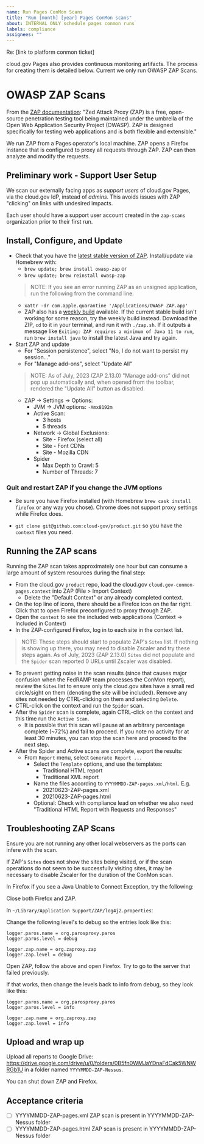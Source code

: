 ```yaml
---
name: Run Pages ConMon Scans
title: "Run [month] [year] Pages ConMon scans"
about: INTERNAL ONLY schedule pages conmon runs
labels: compliance
assignees: ""
---
```


Re: [link to platform conmon ticket]

cloud.gov Pages also provides continuous monitoring artifacts. The process for creating them is detailed below. Current we only run OWASP ZAP Scans.

# OWASP ZAP Scans

From the [ZAP documentation](https://www.zaproxy.org/getting-started/): "Zed Attack Proxy (ZAP) is a free, open-source penetration testing tool being maintained under the umbrella of the Open Web Application Security Project (OWASP). ZAP is designed specifically for testing web applications and is both flexible and extensible."

We run ZAP from a Pages operator's local machine. ZAP opens a Firefox instance that is configured to proxy all requests through ZAP. ZAP can then analyze and modify the requests.

## Preliminary work - Support User Setup

We scan our externally facing apps as _support users_ of cloud.gov Pages, via the cloud.gov IdP, instead of _admins_. This avoids issues with ZAP "clicking" on links with undesired impacts.

Each user should have a support user account created in the `zap-scans` organization prior to their first run.

## Install, Configure, and Update

- Check that you have the [latest stable version of ZAP](https://www.zaproxy.org/download/). Install/update via Homebrew with:
  - `brew update; brew install owasp-zap` or
  - `brew update; brew reinstall owasp-zap`
  > NOTE: If you see an error running ZAP as an unsigned application, run the following from the command line:
  - `xattr -dr com.apple.quarantine '/Applications/OWASP ZAP.app'`
  - ZAP also has a [weekly build](https://www.zaproxy.org/download/#weekly) available. If the current stable build isn't working for some reason, try the weekly build instead. Download the ZIP, `cd` to it in your terminal, and run it with `./zap.sh`. If it outputs a message like `Exiting: ZAP requires a minimum of Java 11 to run`, run `brew install java` to install the latest Java and try again.
- Start ZAP and update
  - For "Session persistence", select "No, I do not want to persist my session..."
  - For "Manage add-ons", select "Update All"
  > NOTE: As of July, 2023 (ZAP 2.13.0) "Manage add-ons" did not pop up automatically and, when opened from the toolbar, rendered the "Update All" button as disabled.
  - ZAP -> Settings -> Options:
    - JVM -> JVM options: `-Xmx8192m`
    - Active Scan:
      - 3 hosts
      - 5 threads
    - Network -> Global Exclusions:
      - Site - Firefox (select all)
      - Site - Font CDNs
      - Site - Mozilla CDN
    - Spider
      - Max Depth to Crawl: 5
      - Number of Threads: 7

### Quit and restart ZAP if you change the JVM options

- Be sure you have Firefox installed (with Homebrew `brew cask install firefox` or any way you chose). Chrome does not support proxy settings while Firefox does.

- `git clone git@github.com:cloud-gov/product.git` so you have the `context` files you need.

## Running the ZAP scans

Running the ZAP scan takes approximately one hour but can consume a large amount of system resources during the final step:

- From the cloud.gov `product` repo, load the cloud.gov `cloud.gov-conmon-pages.context` into ZAP (File > Import Context)
  - Delete the "Default Context" or any already completed context.
- On the top line of icons, there should be a Firefox icon on the far right. Click that to open Firefox preconfigured to proxy through ZAP.
- Open the `context` to see the included web applications (Context -> Included in Context)
- In the ZAP-configured Firefox, log in to each site in the context list.
> NOTE: These steps should start to populate ZAP's `Sites` list. If nothing is showing up there, you may need to disable Zscaler and try these steps again. As of July, 2023 (ZAP 2.13.0) `Sites` did not populate and the `Spider` scan reported 0 URLs until Zscaler was disabled.
- To prevent getting noise in the scan results (since that causes major confusion when the FedRAMP team processes the ConMon report), review the `Sites` list to ensure only the cloud.gov sites have a small red circle/sight on them (denoting the site will be included). Remove any sites not needed by CTRL-clicking on them and selecting `Delete`.
- CTRL-click on the context and run the `Spider` scan.
- After the `Spider` scan is complete, again CTRL-click on the context and this time run the `Active Scan`.
  - It is possible that this scan will pause at an arbitrary percentage complete (~72%) and fail to proceed. If you note no activity for at least 30 minutes, you can stop the scan here and proceed to the next step.
- After the Spider and Active scans are complete, export the results:
  - From `Report` menu, select `Generate Report ...`
    - Select the `Template` options, and use the templates:
      - Traditional HTML report
      - Traditional XML report
    - Name the files according to `YYYYMMDD-ZAP-pages.xml/html`. E.g.
      - 20210623-ZAP-pages.xml
      - 20210623-ZAP-pages.html
    - Optional: Check with compliance lead on whether we also need
      "Traditional HTML Report with Requests and Responses"

## Troubleshooting ZAP Scans

Ensure you are not running any other local webservers as the ports can infere with the scan.

If ZAP's `Sites` does not show the sites being visited, or if the scan operations do not seem to be successfully visiting sites, it may be necessary to disable Zscaler for the duration of the ConMon scan.

In Firefox if you see a Java Unable to Connect Exception, try the following:

Close both Firefox and ZAP.

In `~/Library/Application Support/ZAP/log4j2.properties`:

Change the following level's to debug so the entries look like this:

```
logger.paros.name = org.parosproxy.paros
logger.paros.level = debug

logger.zap.name = org.zaproxy.zap
logger.zap.level = debug
```

Open ZAP, follow the above and open Firefox. Try to go to the server that failed previously.

If that works, then change the levels back to info from debug, so they look like this:

```
logger.paros.name = org.parosproxy.paros
logger.paros.level = info

logger.zap.name = org.zaproxy.zap
logger.zap.level = info
```

## Upload and wrap up

Upload all reports to Google Drive: https://drive.google.com/drive/u/0/folders/0B5fn0WMJaYDnaFdCak5WNWRGb1U in a folder named `YYYYMMDD-ZAP-Nessus`.

You can shut down ZAP and Firefox.

## Acceptance criteria

- [ ] YYYYMMDD-ZAP-pages.xml ZAP scan is present in YYYYMMDD-ZAP-Nessus folder
- [ ] YYYYMMDD-ZAP-pages.html ZAP scan is present in YYYYMMDD-ZAP-Nessus folder
